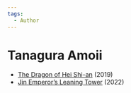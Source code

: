 ```yaml
---
tags:
  - Author
---
```



# Tanagura Amoii

- [The Dragon of Hei Shi-an](.thedragonofheishi-an.md) (2019)
- [Jin Emperor’s Leaning Tower](./jinemperorsleaningtower.md) (2022)